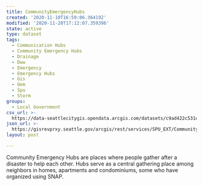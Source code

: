 ```yaml
---
title: CommunityEmergencyHubs
created: '2020-11-10T16:59:06.364192'
modified: '2020-11-20T17:12:07.359396'
state: active
type: dataset
tags:
  - Communication Hubs
  - Community Emergency Hubs
  - Drainage
  - Dww
  - Emergency
  - Emergency Hubs
  - Gis
  - Oem
  - Spu
  - Storm
groups:
  - Local Government
csv_url: >-
  https://data-seattlecitygis.opendata.arcgis.com/datasets/c9ad422c531c4c02a1ccef08d0d16184_0.csv?outSR=%7B%22latestWkid%22%3A2926%2C%22wkid%22%3A2926%7D
json_url: >-
  https://gisrevprxy.seattle.gov/arcgis/rest/services/SPU_EXT/CommunityEmergencyHubs/MapServer/0
layout: post

---
```

Community Emergency Hubs are places where people gather after a disaster to help each other. Hubs serve as a central gathering place among neighbors in homes, apartments and condominiums, some who have organized using SNAP.
